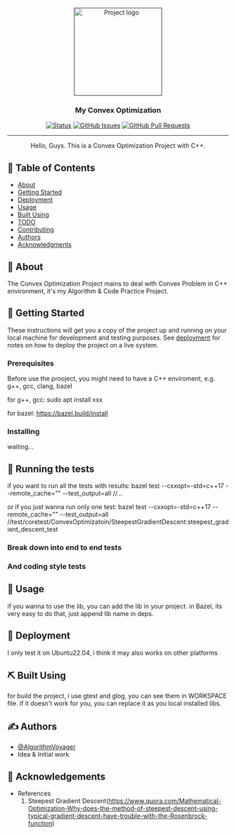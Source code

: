 <p align="center">
  <a href="" rel="noopener">
 <img width=200px height=200px src="https://wallpapers.com/images/hd/4k-minimalist-mountains-9oitratl6gd996za.webp" alt="Project logo"></a>
</p>

<h3 align="center">My Convex Optimization</h3>

<div align="center">

[![Status](https://img.shields.io/badge/status-active-success.svg)]()
[![GitHub Issues](https://img.shields.io/github/issues/kylelobo/The-Documentation-Compendium.svg)](https://github.com/AlgorithmVoyager/MyOptimizationLib/issues)
[![GitHub Pull Requests](https://img.shields.io/github/issues-pr/kylelobo/The-Documentation-Compendium.svg)](https://github.com/AlgorithmVoyager/MyOptimizationLib/pulls)

</div>

---

<p align="center"> Hello, Guys. This is a Convex Optimization Project with C++.
    <br> 
</p>

## 📝 Table of Contents

- [About](#about)
- [Getting Started](#getting_started)
- [Deployment](#deployment)
- [Usage](#usage)
- [Built Using](#built_using)
- [TODO](../TODO.md)
- [Contributing](../CONTRIBUTING.md)
- [Authors](#authors)
- [Acknowledgments](#acknowledgement)

## 🧐 About <a name = "about"></a>

The Convex Optimization Project mains to deal with Convex Problem in C++ environment, it's my Algorithm & Code Practice Project.

## 🏁 Getting Started <a name = "getting_started"></a>

These instructions will get you a copy of the project up and running on your local machine for development and testing purposes. See [deployment](#deployment) for notes on how to deploy the project on a live system.

### Prerequisites

Before use the prooject, you might need to have a C++ enviroment, e.g. g++, gcc, clang, bazel

for g++, gcc:
sudo apt install xxx

for bazel:
https://bazel.build/install

### Installing

waiting...

## 🔧 Running the tests <a name = "tests"></a>

if you want to run all the tests with results:
bazel test --cxxopt=-std=c++17 --remote_cache="" --test_output=all //...

or if you just wanna run only one test:
bazel test --cxxopt=-std=c++17 --remote_cache="" --test_output=all //test/coretest/ConvexOptimizatoin/SteepestGradientDescent:steepest_gradient_descent_test

### Break down into end to end tests

### And coding style tests

## 🎈 Usage <a name="usage"></a>

if you wanna to use the lib, you can add the lib in your project. in Bazel, its very easy to do that, just append lib name in deps.

## 🚀 Deployment <a name = "deployment"></a>

I only test it on Ubuntu22.04, i think it may also works on other platforms

## ⛏️ Built Using <a name = "built_using"></a>

for build the project, i use gtest and glog, you can see them in WORKSPACE file. if it doesn't work for you, you can replace it as you local installed libs.

## ✍️ Authors <a name = "authors"></a>

- [@AlgorithmVoyager](https://github.com/AlgorithmVoyager)
- Idea & Initial work

## 🎉 Acknowledgements <a name = "acknowledgement"></a>

- References
  1. Steepest Gradient Descent(https://www.quora.com/Mathematical-Optimization-Why-does-the-method-of-steepest-descent-using-typical-gradient-descent-have-trouble-with-the-Rosenbrock-function)
